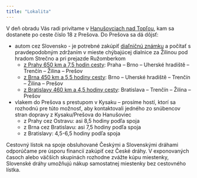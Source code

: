 ```yaml
---
title: "Lokalita"
---
```

V deň obradu Vás radi privítame v [Hanušovciach nad Topľou](https://mapy.cz/s/mujobuteja), kam sa dostanete po ceste číslo 18 z Prešova. Do Prešova sa dá dôjsť:


*   autom cez Slovensko - je potrebné zakúpiť [diaľničnú známku](https://eznamka.sk/selfcare/purchase) a počítať s pravdepodobným zdržaním v mieste chýbajúcej dialnice za Žilinou pod hradom Strečno a pri prejazde Ružomberkom
    *   [z Prahy 650 km a 7,5 hodin cesty](https://mapy.cz/s/bovokuguga): Praha – Brno – Uherské hradiště – Trenčín – Žilina – Prešov
    *   [z Brna 450 km a 5,5 hodiny cesty](https://mapy.cz/s/genovuzume): Brno – Uherské hradiště – Trenčín – Žilina – Prešov
    *   [z Bratislavy 460 km a 4,5 hodiny cesty](https://mapy.cz/s/balozekove): Bratislava – Trenčín – Žilina – Prešov
*   vlakem do Prešova s prestupom v Kysaku – prosíme hostí, ktorí sa rozhodnú pre túto možnosť, aby kontaktovali jedného zo snúbencov stran dopravy z Kysaku/Prešova do Hanušoviec
    *   z Prahy cez Ostravu: asi 8,5 hodiny podľa spoja
    *   z Brna cez Bratislavu: asi 7,5 hodiny podľa spoja
    *   z Bratislavy: 4,5-6,5 hodiny podľa spoja

Cestovný lístok na spoje obsluhované Českými a Slovenskými dráhami odporúčame pre úsporu financií zakúpiť cez České dráhy. V exponovaných časoch alebo väčších skupinách rozhodne zvážte kúpu miestenky, Slovenské dráhy umožňujú nákup samostatnej miestenky bez cestovného lístka.
